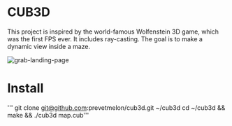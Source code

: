 # CUB3D
This project is inspired by the world-famous Wolfenstein 3D game, which
was the first FPS ever. It includes ray-casting. The goal is to
make a dynamic view inside a maze.

![grab-landing-page](https://github.com/prevetmelon/cub3d/blob/main/IMG_8606.gif)

# Install

''' git clone git@github.com:prevetmelon/cub3d.git ~/cub3d
cd ~/cub3d && make && ./cub3d map.cub'''

